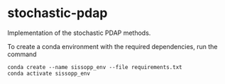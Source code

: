 # stochastic-pdap
Implementation of the stochastic PDAP methods.

To create a conda environment with the required dependencies, run the command
```
conda create --name sissopp_env --file requirements.txt
conda activate sissopp_env
```

